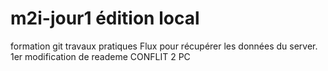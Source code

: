 # m2i-jour1 édition local
formation git travaux pratiques
Flux pour récupérer les données du server.
1er modification de reademe
CONFLIT 2 PC

